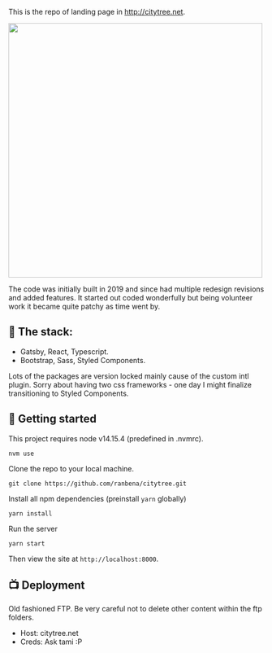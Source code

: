 This is the repo of landing page in http://citytree.net.

<img src="https://raw.githubusercontent.com/ranbena/citytree/redesign-2022/preview.png" width="500" />

The code was initially built in 2019 and since had multiple redesign revisions and added features.
It started out coded wonderfully but being volunteer work it became quite patchy as time went by.

## 🔧 The stack:

- Gatsby, React, Typescript.
- Bootstrap, Sass, Styled Components.

Lots of the packages are version locked mainly cause of the custom intl plugin.
Sorry about having two css frameworks - one day I might finalize transitioning to Styled Components.

## 🚀 Getting started

This project requires node v14.15.4 (predefined in .nvmrc).

```
nvm use
```

Clone the repo to your local machine.

```
git clone https://github.com/ranbena/citytree.git
```

Install all npm dependencies (preinstall `yarn` globally)

```
yarn install
```

Run the server

```
yarn start
```

Then view the site at `http://localhost:8000`.

## 📺 Deployment

Old fashioned FTP. Be very careful not to delete other content within the ftp folders.

- Host: citytree.net
- Creds: Ask tami :P
